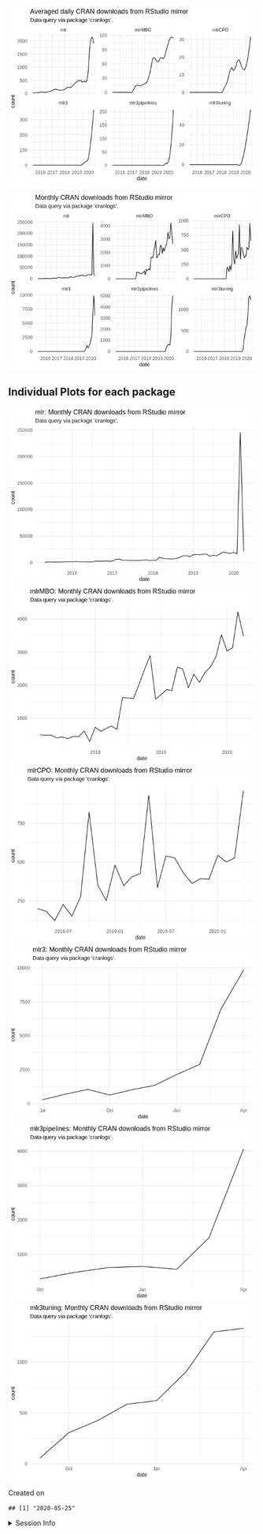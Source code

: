 
![](README_files/figure-gfm/unnamed-chunk-2-1.png)<!-- -->

![](README_files/figure-gfm/unnamed-chunk-3-1.png)<!-- -->

## Individual Plots for each package

![](README_files/figure-gfm/unnamed-chunk-4-1.png)<!-- -->![](README_files/figure-gfm/unnamed-chunk-4-2.png)<!-- -->![](README_files/figure-gfm/unnamed-chunk-4-3.png)<!-- -->![](README_files/figure-gfm/unnamed-chunk-4-4.png)<!-- -->![](README_files/figure-gfm/unnamed-chunk-4-5.png)<!-- -->![](README_files/figure-gfm/unnamed-chunk-4-6.png)<!-- -->

Created on

    ## [1] "2020-05-25"

<details>

<summary>Session Info</summary>

``` r
sessionInfo()
```

    ## R version 4.0.0 (2020-04-24)
    ## Platform: x86_64-pc-linux-gnu (64-bit)
    ## Running under: Ubuntu 16.04.6 LTS
    ## 
    ## Matrix products: default
    ## BLAS:   /home/travis/R-bin/lib/R/lib/libRblas.so
    ## LAPACK: /home/travis/R-bin/lib/R/lib/libRlapack.so
    ## 
    ## locale:
    ##  [1] LC_CTYPE=en_US.UTF-8       LC_NUMERIC=C              
    ##  [3] LC_TIME=en_US.UTF-8        LC_COLLATE=en_US.UTF-8    
    ##  [5] LC_MONETARY=en_US.UTF-8    LC_MESSAGES=en_US.UTF-8   
    ##  [7] LC_PAPER=en_US.UTF-8       LC_NAME=C                 
    ##  [9] LC_ADDRESS=C               LC_TELEPHONE=C            
    ## [11] LC_MEASUREMENT=en_US.UTF-8 LC_IDENTIFICATION=C       
    ## 
    ## attached base packages:
    ## [1] stats     graphics  grDevices utils     datasets  methods   base     
    ## 
    ## other attached packages:
    ## [1] lubridate_1.7.8 dplyr_0.8.5     ggplot2_3.3.0   magrittr_1.5   
    ## 
    ## loaded via a namespace (and not attached):
    ##  [1] Rcpp_1.0.4.6     compiler_4.0.0   pillar_1.4.4     git2r_0.27.1    
    ##  [5] tools_4.0.0      digest_0.6.25    lattice_0.20-41  nlme_3.1-147    
    ##  [9] jsonlite_1.6.1   evaluate_0.14    memoise_1.1.0    lifecycle_0.2.0 
    ## [13] tibble_3.0.1     gtable_0.3.0     mgcv_1.8-31      pkgconfig_2.0.3 
    ## [17] rlang_0.4.6      Matrix_1.2-18    cli_2.0.2        curl_4.3        
    ## [21] yaml_2.2.1       xfun_0.13        httr_1.4.1       withr_2.2.0     
    ## [25] stringr_1.4.0    knitr_1.28       cranlogs_2.1.1   generics_0.0.2  
    ## [29] vctrs_0.3.0      askpass_1.1      grid_4.0.0       tidyselect_1.1.0
    ## [33] glue_1.4.1       R6_2.4.1         fansi_0.4.1      rmarkdown_2.1   
    ## [37] farver_2.0.3     purrr_0.3.4      splines_4.0.0    tic_0.8.0.9006  
    ## [41] scales_1.1.1     htmltools_0.4.0  ellipsis_0.3.1   assertthat_0.2.1
    ## [45] colorspace_1.4-1 labeling_0.3     stringi_1.4.6    openssl_1.4.1   
    ## [49] munsell_0.5.0    crayon_1.3.4

</details>
